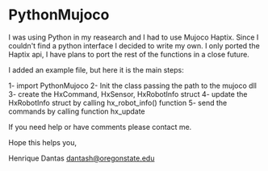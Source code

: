 # PythonMujoco

I was using Python in my reasearch and I had to use Mujoco Haptix. Since I couldn't find a python interface I decided to write my own. I only ported the Haptix api, I have plans to port the rest of the functions in a close future.

I added an example file, but here it is the main steps:

1- import PythonMujoco
2- Init the class passing the path to the mujoco dll
3- create the HxCommand, HxSensor, HxRobotInfo struct
4- update the HxRobotInfo struct by calling hx_robot_info() function
5- send the commands by calling function hx_update

If you need help or have comments please contact me.

Hope this helps you,

Henrique Dantas
dantash@oregonstate.edu

